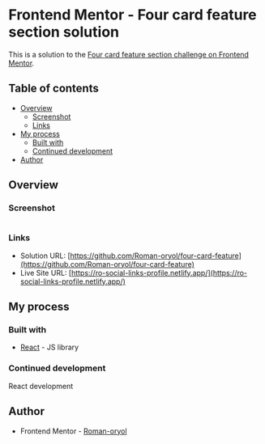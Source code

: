 # Frontend Mentor - Four card feature section solution

This is a solution to the [Four card feature section challenge on Frontend Mentor](https://www.frontendmentor.io/challenges/four-card-feature-section-weK1eFYK).

## Table of contents

- [Overview](#overview)
  - [Screenshot](#screenshot)
  - [Links](#links)
- [My process](#my-process)
  - [Built with](#built-with)
  - [Continued development](#continued-development)
- [Author](#author)

## Overview

### Screenshot

![]()

### Links

- Solution URL: [https://github.com/Roman-oryol/four-card-feature](https://github.com/Roman-oryol/four-card-feature)
- Live Site URL: [https://ro-social-links-profile.netlify.app/](https://ro-social-links-profile.netlify.app/)

## My process

### Built with

- [React](https://reactjs.org/) - JS library

### Continued development

React development

## Author

- Frontend Mentor - [Roman-oryol](https://www.frontendmentor.io/profile/Roman-oryol)
